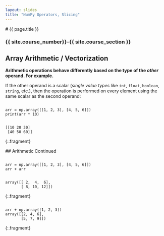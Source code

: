```yaml
---
layout: slides
title: "NumPy Operators, Slicing"
---
```


<section markdown="block" class="intro-slide">
# {{ page.title }}

### {{ site.course_number}}-{{ site.course_section }}

<p><small></small></p>
</section>

<section markdown="block">

## Array Arithmetic / Vectorization

__Arithmetic operations behave differently based on the type of the _other_ operand. For example.__

If the other operand is a scalar (_single value types_ like `int`, `float`, `boolean`, `string`, etc.), then the operation is performed on every element using the same scalar as the second operand:

<pre><code data-trim contenteditable>
arr = np.array([[1, 2, 3], [4, 5, 6]])
print(arr * 10)
</code></pre>

<pre><code data-trim contenteditable>
[[10 20 30]
 [40 50 60]]
</code></pre>
{:.fragment}
</section>

<section markdown="block">
## Arithmetic Continued

<pre><code data-trim contenteditable>
arr = np.array([[1, 2, 3], [4, 5, 6]])
arr + arr
</code></pre>

<pre><code data-trim contenteditable>
array([[ 2,  4,  6],
       [ 8, 10, 12]])
</code></pre>
{:.fragment}

<pre><code data-trim contenteditable>
arr + np.array([1, 2, 3])
array([[2, 4, 6],
       [5, 7, 9]])
</code></pre>
{:.fragment}
</section>

<pre><code data-trim contenteditable>

</code></pre>
